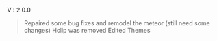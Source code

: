 V : 2.0.0 
> Repaired some bug fixes and remodel the meteor (still need some changes)
> Hclip was removed
> Edited Themes

